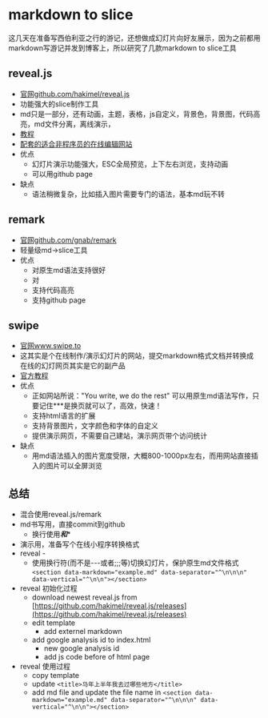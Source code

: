 # markdown to slice
这几天在准备写西伯利亚之行的游记，还想做成幻灯片向好友展示，因为之前都用markdown写游记并发到博客上，所以研究了几款markdown to slice工具

## reveal.js
- [官网github.com/hakimel/reveal.js](https://github.com/hakimel/reveal.js)
- 功能强大的slice制作工具
- md只是一部分，还有动画，主题，表格，js自定义，背景色，背景图，代码高亮，md文件分离，离线演示，
- [教程](http://lab.hakim.se/reveal-js/)
- [配套的适合非程序员的在线编辑网站](http://slides.com)
- 优点
    - 幻灯片演示功能强大，ESC全局预览，上下左右浏览，支持动画
    - 可以用github page
- 缺点
    - 语法稍微复杂，比如插入图片需要专门的语法，基本md玩不转

## remark
- [官网github.com/gnab/remark](https://github.com/gnab/remark)
- 轻量级md->slice工具
- 优点
    - 对原生md语法支持很好
    - 对
    - 支持代码高亮
    - 支持github page

## swipe
- [官网www.swipe.to](https://www.swipe.to/)
- 这其实是个在线制作/演示幻灯片的网站，提交markdown格式文档并转换成在线的幻灯网页其实是它的副产品
- [官方教程](https://www.swipe.to/markdown/)
- 优点
    - 正如网站所说："You write, we do the rest" 可以用原生md语法写作，只要记住***是换页就可以了，高效，快速！
    - 支持html语言的扩展
    - 支持背景图片，文字颜色和字体的自定义
    - 提供演示网页，不需要自己建站，演示网页带个访问统计
- 缺点
    - 用md语法插入的图片宽度受限，大概800-1000px左右，而用网站直接插入的图片可以全屏浏览



## 总结
- 混合使用reveal.js/remark
- md书写用，直接commit到github
    - 换行使用***和****
- 演示用，准备写个在线小程序转换格式
- reveal    - 
    - 使用换行符(而不是---或者;;;等)切换幻灯片，保护原生md文件格式 `<section data-markdown="example.md" data-separator="^\n\n\n" data-vertical="^\n\n"></section>`
- reveal 初始化过程
    - download newest reveal.js from [https://github.com/hakimel/reveal.js/releases](https://github.com/hakimel/reveal.js/releases) 
    - edit template
        - add externel markdown
    - add google analysis id to index.html
        - new google analysis id
        - add js code before </body> of html page
- reveal 使用过程
    - copy template
    - update `<title>马年上半年我去过哪些地方</title>`
    - add md file and update the file name in `<section data-markdown="example.md" data-separator="^\n\n\n" data-vertical="^\n\n"></section>`
